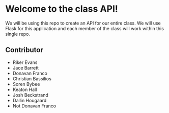 # Welcome to the class API!

We will be using this repo to create an API for our entire class. We will use Flask for this application and each member of the class will work within this single repo.

## Contributor

* Riker Evans
* Jace Barrett
* Donavan Franco
* Christian Bassilios
* Soren Bybee
* Keaton Hall
* Josh Beckstrand
* Dallin Hougaard
* Not Donavan Franco
